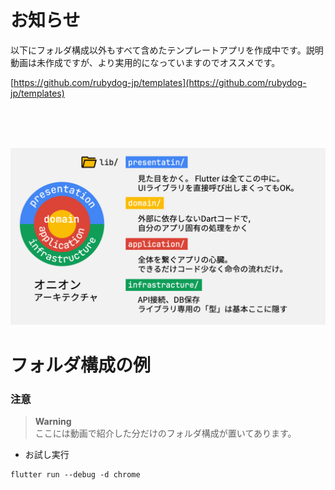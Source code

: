 # お知らせ

以下にフォルダ構成以外もすべて含めたテンプレートアプリを作成中です。説明動画は未作成ですが、より実用的になっていますのでオススメです。

[https://github.com/rubydog-jp/templates](https://github.com/rubydog-jp/templates)

<br />
<br />
<br />

![header](https://github.com/rbdog/flutter_note_folders/blob/main/assets/images/onion-archit.png?raw=true)

# フォルダ構成の例

### 注意

> **Warning**  
> ここには動画で紹介した分だけのフォルダ構成が置いてあります。

- お試し実行

```
flutter run --debug -d chrome
```
